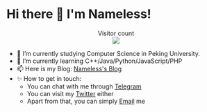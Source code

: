 # Hi there 👋 I'm Nameless!

<!--
**synthpop123/synthpop123** is a ✨ _special_ ✨ repository because its `README.md` (this file) appears on your GitHub profile.

Here are some ideas to get you started:、
-->

<p align="center"> 
  Visitor count<br>
  <img src="https://profile-counter.glitch.me/synthpop123/count.svg" />
</p>

- 🔭 I’m currently studying Computer Science in Peking University.
- 🌱 I’m currently learning C++/Java/Python/JavaScript/PHP
- 📫 Here is my Blog: [Nameless's Blog](https://pkulkw.me/)
- ✨ How to get in touch:
  * You can chat with me through [Telegram](https://t.me/lkw123)
  * You can visit my [Twitter](https://twitter.com/whoamamamiii) either
  * Apart from that, you can simply [Email](mailto:lkw20010211@gmail.com) me
